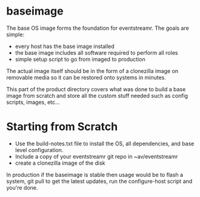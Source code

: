 baseimage
=========

The base OS image forms the foundation for eventstreamr. The goals are
simple:

* every host has the base image installed
* the base image includes all software required to perform all roles
* simple setup script to go from imaged to production

The actual image itself should be in the form of a clonezilla image on
removable media so it can be restored onto systems in minutes.

This part of the product directory covers what was done to build a base
image from scratch and store all the custom stuff needed such as config
scripts, images, etc...


Starting from Scratch
=====================

* Use the build-notes.txt file to install the OS, all dependencies, and
base level configuration.
* Include a copy of your eventstreamr git repo in ~av/eventstreamr
* create a clonezilla image of the disk

In production if the baseimage is stable then usage would be to flash a
system, git pull to get the latest updates, run the configure-host
script and you're done.
